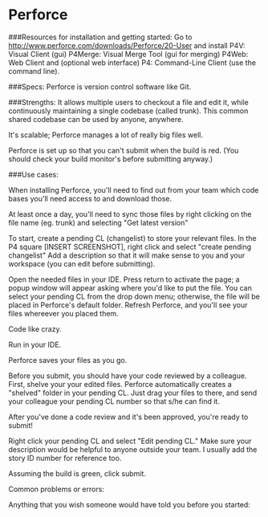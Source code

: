 Perforce 
========

###Resources for installation and getting started:
Go to http://www.perforce.com/downloads/Perforce/20-User and install
P4V: Visual Client (gui)
P4Merge: Visual Merge Tool (gui for merging)
P4Web: Web Client and (optional web interface)
P4: Command-Line Client (use the command line).

###Specs:
Perforce is version control software like Git.

###Strengths:
It allows multiple users to checkout a file and edit it, while continuously maintaining a single codebase (called trunk). This common shared codebase can be used by anyone, anywhere.

It's scalable; Perforce manages a lot of really big files well.

Perforce is set up so that you can't submit when the build is red.  (You should check your build monitor's before submitting anyway.)


###Use cases:

When installing Perforce, you'll need to find out from your team which code bases you'll need access to and download those.

At least once a day, you'll need to sync those files by right clicking on the file name (eg. trunk) and selecting "Get latest version"

To start, create a pending CL (changelist) to store your relevant files.
In the P4 square [INSERT SCREENSHOT], right click and select "create pending changelist"
Add a description so that it will make sense to you and your workspace (you can edit before submitting).

Open the needed files in your IDE.  Press return to activate the page; a popup window will appear asking where you'd like to put the file.  You can select your pending CL from the drop down menu; otherwise, the file will be placed in Perforce's default folder. Refresh Perforce, and you'll see your files whereever you placed them.

Code like crazy.

Run in your IDE.

Perforce saves your files as you go.

Before you submit, you should have your code reviewed by a colleague.  First, shelve your your edited files.  Perforce automatically creates a "shelved" folder in your pending CL.  Just drag your files to there, and send your colleague your pending CL number so that s/he can find it. 

After you've done a code review and it's been approved, you're ready to submit!

Right click your pending CL and select "Edit pending CL."  Make sure your description would be helpful to anyone outside your team.  I usually add the story ID number for reference too.

Assuming the build is green, click submit.




Common problems or errors:
<!-- Visual mess when there's a merge conflict.
- talk about other options instead of merge
- talk about three screens -->


Anything that you wish someone would have told you before you started:

<!-- Overview of what Perforce talks to
  P4 - this is the command-line client
  P4V - this is version control
  P4Web 
  IDE - integrated development environment, such as IntelliJ IDEA and Eclipse.

  Keywords/phrases:
  workspace



Main steps/features you'll need to get started:
-syncing workspace
-Shortcuts that help
-changelist (CL)
  purpose of
  how to create
-incl. screenshots of key pieces
-What to avoid:
-Resources: -->



